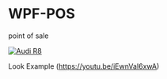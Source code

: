 # WPF-POS
point of sale

[![Audi R8](http://img.youtube.com/vi/KOxbO0EI4MA/0.jpg)](https://www.youtube.com/embed/iEwnVaI6xwA "Audi R8")



Look Example (https://youtu.be/iEwnVaI6xwA)


